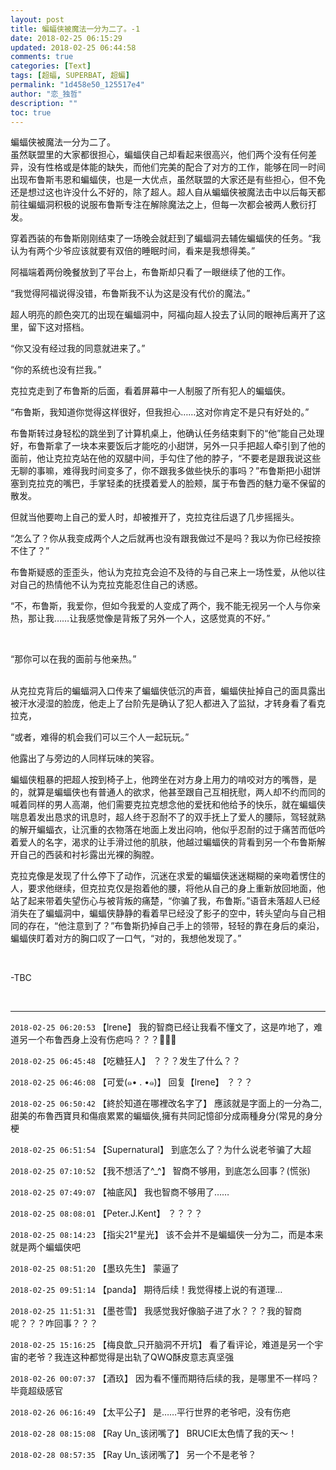 ```yaml
---
layout: post
title: 蝙蝠侠被魔法一分为二了。-1
date: 2018-02-25 06:15:29
updated: 2018-02-25 06:44:58
comments: true
categories: [Text]
tags: [超蝠, SUPERBAT, 超蝙]
permalink: "1d458e50_125517e4"
author: "恋_独哲"
description: ""
toc: true
---
```


<p>蝙蝠侠被魔法一分为二了。<br />虽然联盟里的大家都很担心，蝙蝠侠自己却看起来很高兴，他们两个没有任何差异，没有性格或是体能的缺失，而他们完美的配合了对方的工作，能够在同一时间出现布鲁斯韦恩和蝙蝠侠，也是一大优点，虽然联盟的大家还是有些担心，但不免还是想过这也许没什么不好的，除了超人。超人自从蝙蝠侠被魔法击中以后每天都前往蝙蝠洞积极的说服布鲁斯专注在解除魔法之上，但每一次都会被两人敷衍打发。</p> 
<p>穿着西装的布鲁斯刚刚结束了一场晚会就赶到了蝙蝠洞去辅佐蝙蝠侠的任务。“我认为有两个少爷应该就要有双倍的睡眠时间，看来是我想得美。”</p> 
<p>阿福端着两份晚餐放到了平台上，布鲁斯却只看了一眼继续了他的工作。</p> 
<p>“我觉得阿福说得没错，布鲁斯我不认为这是没有代价的魔法。”</p> 
<p>超人明亮的颜色突兀的出现在蝙蝠洞中，阿福向超人投去了认同的眼神后离开了这里，留下这对搭档。</p> 
<p>“你又没有经过我的同意就进来了。”</p> 
<p>“你的系统也没有拦我。”</p> 
<p>克拉克走到了布鲁斯的后面，看着屏幕中一人制服了所有犯人的蝙蝠侠。</p> 
<p>“布鲁斯，我知道你觉得这样很好，但我担心……这对你肯定不是只有好处的。”</p> 
<p>布鲁斯转过身轻松的跳坐到了计算机桌上，他确认任务结束剩下的“他”能自己处理好，布鲁斯拿了一块本来要饭后才能吃的小甜饼，另外一只手把超人牵引到了他的面前，他让克拉克站在他的双腿中间，手勾住了他的脖子，“不要老是跟我说这些无聊的事嘛，难得我时间变多了，你不跟我多做些快乐的事吗？”布鲁斯把小甜饼塞到克拉克的嘴巴，手掌轻柔的抚摸着爱人的脸颊，属于布鲁西的魅力毫不保留的散发。</p> 
<p>但就当他要吻上自己的爱人时，却被推开了，克拉克往后退了几步摇摇头。</p> 
<p>“怎么了？你从我变成两个人之后就再也没有跟我做过不是吗？我以为你已经按捺不住了？”</p> 
<p>布鲁斯疑惑的歪歪头，他认为克拉克会迫不及待的与自己来上一场性爱，从他以往对自己的热情他不认为克拉克能忍住自己的诱惑。</p> 
<p>“不，布鲁斯，我爱你，但如今我爱的人变成了两个，我不能无视另一个人与你亲热，那让我……让我感觉像是背叛了另外一个人，这感觉真的不好。”</p> 
<p>&nbsp;</p> 
<p>“那你可以在我的面前与他亲热。”<br /><br /></p> 
<p>从克拉克背后的蝙蝠洞入口传来了蝙蝠侠低沉的声音，蝙蝠侠扯掉自己的面具露出被汗水浸湿的脸庞，他走上了台阶先是确认了犯人都进入了监狱，才转身看了看克拉克，</p> 
<p>“或者，难得的机会我们可以三个人一起玩玩。”</p> 
<p>他露出了与旁边的人同样玩味的笑容。</p> 
<p>蝙蝠侠粗暴的把超人按到椅子上，他跨坐在对方身上用力的啃咬对方的嘴唇，是的，就算是蝙蝠侠也有普通人的欲求，他甚至跟自己互相抚慰，两人却不约而同的喊着同样的男人高潮，他们需要克拉克想念他的爱抚和他给予的快乐，就在蝙蝠侠喘息着发出恳求的讯息时，超人终于忍耐不了的双手抚上了爱人的腰际，驾轻就熟的解开蝙蝠衣，让沉重的衣物落在地面上发出闷响，他似乎忍耐的过于痛苦而低吟着爱人的名字，渴求的让手滑过他的肌肤，他越过蝙蝠侠的背看到另一个布鲁斯解开自己的西装和衬衫露出光裸的胸膛。</p> 
<p>克拉克像是发现了什么停下了动作，沉迷在求爱的蝙蝠侠迷迷糊糊的亲吻着愣住的人，要求他继续，但克拉克仅是抱着他的腰，将他从自己的身上重新放回地面，他站了起来带着失望伤心与被背叛的痛楚，“你骗了我，布鲁斯。”语音未落超人已经消失在了蝙蝠洞中，蝙蝠侠静静的看着早已经没了影子的空中，转头望向与自己相同的存在，“他注意到了？”布鲁斯扔掉自己手上的领带，轻轻的靠在身后的桌沿，蝙蝠侠盯着对方的胸口叹了一口气，“对的，我想他发现了。”</p> 
<p>&nbsp;</p> 
<p>-TBC</p> 
<p><br /></p>

---

`2018-02-25 06:20:53` 【lrene】 我的智商已经让我看不懂文了，这是咋地了，难道另一个布鲁西身上没有伤疤吗？？？🙉🙉🙉

`2018-02-25 06:45:48` 【吃糖狂人】 ？？？发生了什么？？

`2018-02-25 06:46:08` 【可爱(๑• . •๑)】 回复【lrene】 ？？？

`2018-02-25 06:50:42` 【終於知道在哪裡改名字了】 應該就是字面上的一分為二,甜美的布魯西寶貝和傷痕累累的蝙蝠俠,擁有共同記憶卻分成兩種身分(常見的身分梗

`2018-02-25 06:51:54` 【Supernatural】 到底怎么了？为什么说老爷骗了大超

`2018-02-25 07:10:52` 【我不想活了^\_^】 智商不够用，到底怎么回事？(慌张)

`2018-02-25 07:49:07` 【袖底风】 我也智商不够用了……

`2018-02-25 08:08:01` 【Peter.J.Kent】 ？？？？

`2018-02-25 08:14:23` 【指尖21°星光】 该不会并不是蝙蝠侠一分为二，而是本来就是两个蝙蝠侠吧

`2018-02-25 08:51:20` 【墨玖先生】 蒙逼了

`2018-02-25 09:51:14` 【panda】 期待后续！我觉得楼上说的有道理…

`2018-02-25 11:51:31` 【墨苍雪】 我感觉我好像脑子进了水？？？我的智商呢？？？咋回事？？？

`2018-02-25 15:16:25` 【梅良歆\_只开脑洞不开坑】 看了看评论，难道是另一个宇宙的老爷？我连这种都觉得是出轨了QWQ酥皮意志真坚强

`2018-02-26 00:07:37` 【酒玖】 因为看不懂而期待后续的我，是哪里不一样吗？毕竟超级感官

`2018-02-26 06:16:49` 【太平公子】 是……平行世界的老爷吧，没有伤疤

`2018-02-28 08:15:08` 【Ray Un\_该闭嘴了】 BRUCIE太色情了我的天～！

`2018-02-28 08:57:35` 【Ray Un\_该闭嘴了】 另一个不是老爷？
